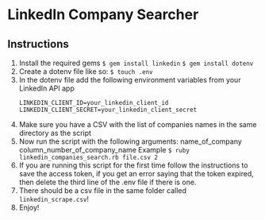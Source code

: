 # LinkedIn Company Searcher

## Instructions

1. Install the required gems
   `$ gem install linkedin`
   `$ gem install dotenv`
2. Create a dotenv file like so:
   `$ touch .env`
3. In the dotenv file add the following environment variables from your LinkedIn API app
   ```
   LINKEDIN_CLIENT_ID=your_linkedin_client_id
   LINKEDIN_CLIENT_SECRET=your_linkedin_client_secret
   ```
4. Make sure you have a CSV with the list of companies names in the same directory as the script
5. Now run the script with the following arguments: name_of_company column_number_of_company_name
   Example
   `$ ruby linkedin_companies_search.rb file.csv 2`
6. If you are running this script for the first time follow the instructions to save the access token, if you get an error saying that the token expired, then delete the third line of the .env file if there is one.
7. There should be a csv file in the same folder called `linkedin_scrape.csv`!
8. Enjoy!
